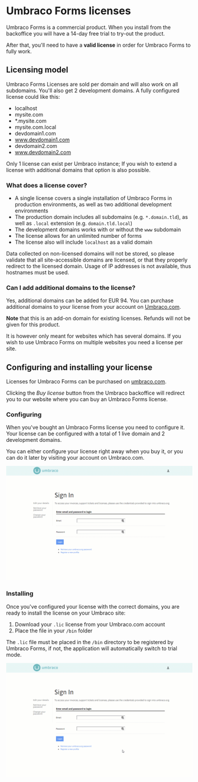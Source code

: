 # Umbraco Forms licenses

Umbraco Forms is a commercial product. When you install from the backoffice you will have a 14-day free trial to try-out the product.

After that, you'll need to have a **valid license** in order for Umbraco Forms to fully work.

## Licensing model

Umbraco Forms Licenses are sold per domain and will also work on all subdomains. You'll also get 2 development domains.
A fully configured license could like this:

- localhost
- mysite.com
- *.mysite.com
- mysite.com.local
- devdomain1.com
- www.devdomain1.com
- devdomain2.com
- www.devdomain2.com

Only 1 license can exist per Umbraco instance; If you wish to extend a license with additional domains that option is also possible.

### What does a license cover?

* A single license covers a single installation of Umbraco Forms in production environments, as well as two additional development environments
* The production domain includes all subdomains (e.g. `*.domain.tld`), as well as `.local` extension (e.g. `domain.tld.local`)
* The development domains works with or without the `www` subdomain
* The license allows for an unlimited number of forms
* The license also will include `localhost` as a valid domain

Data collected on non-licensed domains will not be stored, so please validate that all site-accessible domains are licensed, or that they properly redirect to the licensed domain.
Usage of IP addresses is not available, thus hostnames must be used.

### Can I add additional domains to the license?

Yes, additional domains can be added for EUR 94. You can purchase additional domains to your license from your account on [Umbraco.com](https://umbraco.com).

**Note** that this is an add-on domain for existing licenses. Refunds will not be given for this product.

It is however only meant for websites which has several domains. If you wish to use Umbraco Forms on multiple websites you need a license per site.

## Configuring and installing your license

Licenses for Umbraco Forms can be purchased on [umbraco.com](https://umbraco.com/products/umbraco-forms/). 

Clicking the *Buy license* button from the Umbraco backoffice will redirect you to our website where you can buy an Umbraco Forms license. 

### Configuring

When you've bought an Umbraco Forms license you need to configure it. Your license can be configured with a total of 1 live domain and 2 development domains.

You can either configure your license right away when you buy it, or you can do it later by visiting your account on Umbraco.com.

![Configuring Umbraco Forms license](configure-forms-license.gif)

### Installing

Once you've configured your license with the correct domains, you are ready to install the license on your Umbraco site:

1. Download your `.lic` license from your Umbraco.com account
2. Place the file in your `/bin` folder

The `.lic` file must be placed in the `/bin` directory to be registered by Umbraco Forms, if not, the application will automatically switch to trial mode.

![Installing Umbraco Forms license](install-forms-license.gif)
